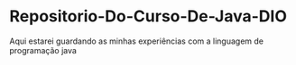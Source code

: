 # Repositorio-Do-Curso-De-Java-DIO
Aqui estarei guardando as minhas experiências com a linguagem de programação java
